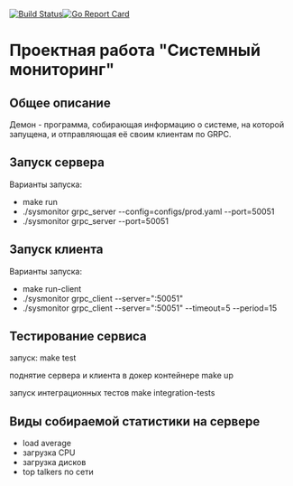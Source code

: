 [![Build Status](https://travis-ci.org/mpuzanov/sysmonitor.svg?branch=master)](https://travis-ci.org/mpuzanov/sysmonitor)[![Go Report Card](https://goreportcard.com/badge/github.com/mpuzanov/sysmonitor)](https://goreportcard.com/report/github.com/mpuzanov/sysmonitor)
# Проектная работа "Системный мониторинг"

## Общее описание

Демон - программа, собирающая информацию о системе, на которой запущена, и отправляющая её своим клиентам по GRPC.

## Запуск сервера

Варианты запуска:
 - make run
 - ./sysmonitor grpc_server --config=configs/prod.yaml --port=50051
 - ./sysmonitor grpc_server --port=50051

## Запуск клиента

Варианты запуска:
 - make run-client
 - ./sysmonitor grpc_client --server=":50051"
 - ./sysmonitor grpc_client --server=":50051" --timeout=5 --period=15

## Тестирование сервиса

запуск:
    make test

поднятие сервера и клиента в докер контейнере
    make up

запуск интеграционных тестов
    make integration-tests

## Виды собираемой статистики на сервере

- load average
- загрузка CPU
- загрузка дисков
- top talkers по сети
